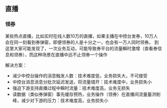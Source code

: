 ## 直播



### 领券
某些热点直播，比如实时在线人数10万的直播，如果主播在中控台发券，10万人会在同一刻看到券弹窗，即便领券的人是十分之一，也会有一万人同时领券。
到这里大家可能发现了，一次业务互动，可能导致券平台的流量瞬时激增（查看券信息和领券），而这种场景在直播中远不止领券一个操作

解决方案：
- 减少中控台操作的消息触发人数：技术难度低，业务损失大，不可接受
- 中控台消息消息分批次延迟发送，将流量错开：技术难度中，业务损失小
- 强迫下游支持直播过程中瞬时流量：技术难度高，业务无损失
- 读数据（类似券弹窗）事先缓存预热，业务操作（领券）在直播间流量蓄洪削峰，减少对下游的压力：技术难度高，业务损失小